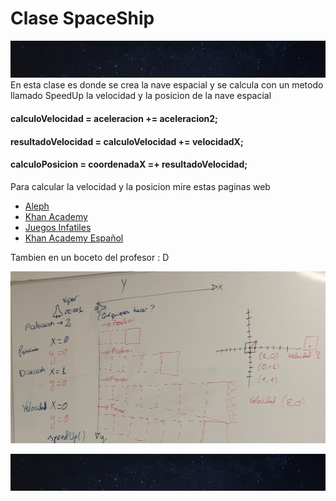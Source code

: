 # Clase SpaceShip

![](../imagenes/Universo.jpg)
En esta clase es donde se crea la nave espacial y se calcula con un metodo 
llamado SpeedUp la velocidad y la posicion de la nave espacial 

#### calculoVelocidad = aceleracion += aceleracion2;
#### resultadoVelocidad = calculoVelocidad += velocidadX;
#### calculoPosicion = coordenadaX =+ resultadoVelocidad;

Para calcular la velocidad y la posicion mire estas paginas web 
* [Aleph](https://aleph.org.mx/cual-es-la-formula-para-calcular-la-velocidad#:~:text=Velocidad%20%3D%20Distancia%20%2F%20Tiempo%20%3D%20V%3DD%2FT.)
* [Khan Academy](https://es.khanacademy.org/science/physics/one-dimensional-motion/displacement-velocity-time/v/calculating-average-velocity-or-speed)
* [Juegos Infatiles](https://juegosinfantiles.bosquedefantasias.com/matematicas/como-calcular-velocidad-aceleracion)
* [Khan Academy Español](https://www.youtube.com/watch?v=FrQAtqBras4)

Tambien en un boceto del profesor : D

![](../imagenes/boceto.jpg)

![](../imagenes/Universo.jpg)